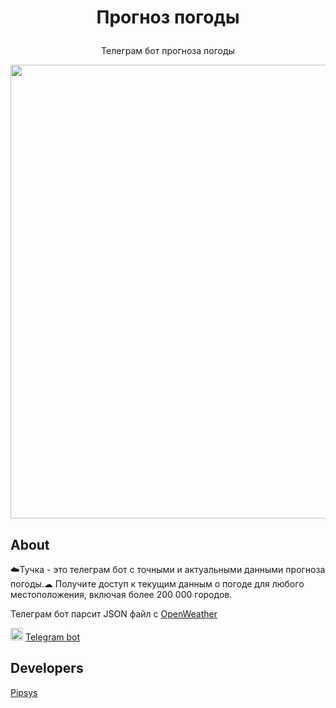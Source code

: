 <h1><p align="center"> <b>Прогноз погоды</b></p></h1>

<p align="center">
  Телеграм бот прогноза погоды
</p>
 
<p align="center">
      <img src="https://i.ibb.co/MZXN1N8/image.png" width="726">                                                         
</p>

## About

☁️Тучка - это телеграм бот с точными и актуальными данными прогноза погоды.☁
Получите доступ к текущим данным о погоде для любого местоположения, включая более 200 000 городов.

<p>
     Телеграм бот парсит JSON файл с <a href="https://openweathermap.org">OpenWeather</a>
</p>

<p>
   <img href="https://t.me/TuchkaWeatherForecastBot" src="https://i.ibb.co/cv8sLC2/free-icon-telegram-2111646.png" width="20" 
   height="20" alt="Weather forecast telegram bot"> 
   <a href="https://t.me/TuchkaWeatherForecastBot">Telegram bot</a>
</p>

## Developers

[Pipsys](https://github.com/Pipsys)
